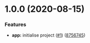 # 1.0.0 (2020-08-15)


### Features

* **app:** initialise project ([#1](https://github.com/govhack-2020-hack-to-the-future/build-and-connect-server/issues/1)) ([8756745](https://github.com/govhack-2020-hack-to-the-future/build-and-connect-server/commit/87567450c8a18ab7da7323c2adf59453d4275fb5))
